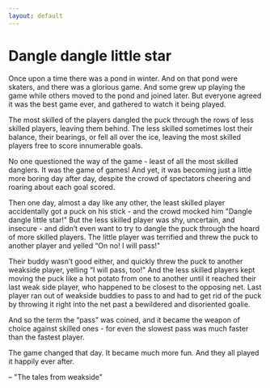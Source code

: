 ```yaml
---
layout: default
---
```

<link rel="stylesheet" href="/style.css">

# Dangle dangle little star

Once upon a time there was a pond in winter. And on that pond were skaters, and there was a glorious game. And some grew up playing the game while others moved to the pond and joined later. But everyone agreed it was the best game ever, and gathered to watch it being played.

The most skilled of the players dangled the puck through the rows of less skilled players, leaving them behind. The less skilled sometimes lost their balance, their bearings, or fell all over the ice, leaving the most skilled players free to score innumerable goals.

No one questioned the way of the game - least of all the most skilled danglers. It was the game of games! And yet, it was becoming just a little more boring day after day, despite the crowd of spectators cheering and roaring about each goal scored.

Then one day, almost a day like any other, the least skilled player accidentally got a puck on his stick - and the crowd mocked him "Dangle dangle little star!" But the less skilled player was shy, uncertain, and insecure - and didn’t even want to try to dangle the puck through the hoard of more skilled players. The little player was terrified and threw the puck to another player and yelled “On no! I will pass!"

Their buddy wasn’t good either, and quickly threw the puck to another weakside player, yelling “I will pass, too!" And the less skilled players kept moving the puck like a hot potato from one to another until it reached their last weak side player, who happened to be closest to the opposing net. Last player ran out of weakside buddies to pass to and had to get rid of the puck by throwing it right into the net past a bewildered and disoriented goalie.

And so the term the “pass” was coined, and it became the weapon of choice against skilled ones - for even the slowest pass was much faster than the fastest player.

The game changed that day. It became much more fun. And they all played it happily ever after.


–
"The tales from weakside"
